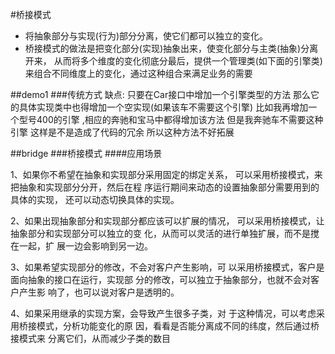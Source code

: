 #桥接模式
* 将抽象部分与实现(行为)部分分离，使它们都可以独立的变化。 
* 桥接模式的做法是把变化部分(实现)抽象出来，使变化部分与主类(抽象)分离开来，
从而将多个维度的变化彻底分最后，提供一个管理类(如下面的引擎类)来组合不同维度上的变化，通过这种组合来满足业务的需要

##demo1 
###传统方式 
缺点: 只要在Car接口中增加一个引擎类型的方法 
那么它的具体实现类中也得增加一个空实现(如果该车不需要这个引擎) 
比如我再增加一个型号400的引擎 ,相应的奔驰和宝马中都得增加该方法 
但是我奔驰车不需要这种引擎 这样是不是造成了代码的冗余 所以这种方法不好拓展

##bridge
###桥接模式
####应用场景

1、如果你不希望在抽象和实现部分采用固定的绑定关系，
可以采用桥接模式，来把抽象和实现部分分开，然后在程
序运行期间来动态的设置抽象部分需要用到的具体的实现，
还可以动态切换具体的实现。

2、如果出现抽象部分和实现部分都应该可以扩展的情况，
可以采用桥接模式，让抽象部分和实现部分可以独立的变
化，从而可以灵活的进行单独扩展，而不是搅在一起，扩
展一边会影响到另一边。

3、如果希望实现部分的修改，不会对客户产生影响，可
以采用桥接模式，客户是面向抽象的接口在运行，实现部
分的修改，可以独立于抽象部分，也就不会对客户产生影
响了，也可以说对客户是透明的。

4、如果采用继承的实现方案，会导致产生很多子类，对
于这种情况，可以考虑采用桥接模式，分析功能变化的原
因，看看是否能分离成不同的纬度，然后通过桥接模式来
分离它们，从而减少子类的数目
